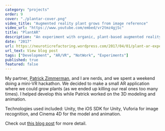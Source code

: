 ```yaml
---
category: "projects"
order: 9
cover: "./plantar-cover.png"
video_title: "Augmented reality plant grows from image reference"
video_url: "https://www.youtube.com/embed/vr2tmz4gjSc"
title: "PlantAR"
description: "An experiment with organic, plant-based augmented reality."
date: "2017"
url: https://neuroticrefactoring.wordpress.com/2017/04/01/plant-ar-experiment-for-ios/
url_text: View blog post
tags: ["Development", "AR/VR", "NotWork", "Experiments"]
published: true
featured: false
---
```


My partner, [Patrick Zimmerman](//solitairyhands.com), and I are nerds, and we spent a weekend doing a mini-VR hackathon. We decided to make a small AR application where we could grow plants (as we ended up killing our real ones too many times). I helped develop this while Patrick worked on the 3D modeling and animation.

Technologies used included: Unity, the iOS SDK for Unity, Vuforia for image recognition, and Cinema 4D for the model and animation.

Check out [this blog post](https://neuroticrefactoring.wordpress.com/2017/04/01/plant-ar-experiment-for-ios/) for more detail.
